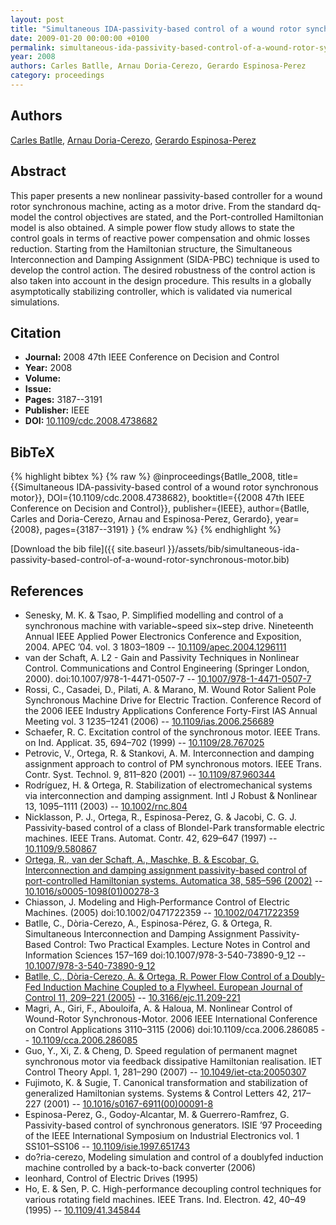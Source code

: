 ```yaml
---
layout: post
title: "Simultaneous IDA-passivity-based control of a wound rotor synchronous motor"
date: 2009-01-20 00:00:00 +0100
permalink: simultaneous-ida-passivity-based-control-of-a-wound-rotor-synchronous-motor
year: 2008
authors: Carles Batlle, Arnau Doria-Cerezo, Gerardo Espinosa-Perez
category: proceedings
---
```

 
## Authors
[Carles Batlle](authors/carles-batlle), [Arnau Doria-Cerezo](authors/arnau-doria-cerezo), [Gerardo Espinosa-Perez](authors/gerardo-espinosa-perez)
 
## Abstract
This paper presents a new nonlinear passivity-based controller for a wound rotor synchronous machine, acting as a motor drive. From the standard dq-model the control objectives are stated, and the Port-controlled Hamiltonian model is also obtained. A simple power flow study allows to state the control goals in terms of reactive power compensation and ohmic losses reduction. Starting from the Hamiltonian structure, the Simultaneous Interconnection and Damping Assignment (SIDA-PBC) technique is used to develop the control action. The desired robustness of the control action is also taken into account in the design procedure. This results in a globally asymptotically stabilizing controller, which is validated via numerical simulations.
 
## Citation
- **Journal:** 2008 47th IEEE Conference on Decision and Control
- **Year:** 2008
- **Volume:** 
- **Issue:** 
- **Pages:** 3187--3191
- **Publisher:** IEEE
- **DOI:** [10.1109/cdc.2008.4738682](https://doi.org/10.1109/cdc.2008.4738682)
 
## BibTeX
{% highlight bibtex %}
{% raw %}
@inproceedings{Batlle_2008,
  title={{Simultaneous IDA-passivity-based control of a wound rotor synchronous motor}},
  DOI={10.1109/cdc.2008.4738682},
  booktitle={{2008 47th IEEE Conference on Decision and Control}},
  publisher={IEEE},
  author={Batlle, Carles and Doria-Cerezo, Arnau and Espinosa-Perez, Gerardo},
  year={2008},
  pages={3187--3191}
}
{% endraw %}
{% endhighlight %}
 
[Download the bib file]({{ site.baseurl }}/assets/bib/simultaneous-ida-passivity-based-control-of-a-wound-rotor-synchronous-motor.bib)
 
## References
- Senesky, M. K. & Tsao, P. Simplified modelling and control of a synchronous machine with variable~speed six~step drive. Nineteenth Annual IEEE Applied Power Electronics Conference and Exposition, 2004. APEC ’04. vol. 3 1803–1809 -- [10.1109/apec.2004.1296111](https://doi.org/10.1109/apec.2004.1296111)
- van der Schaft, A. L2 - Gain and Passivity Techniques in Nonlinear Control. Communications and Control Engineering (Springer London, 2000). doi:10.1007/978-1-4471-0507-7 -- [10.1007/978-1-4471-0507-7](https://doi.org/10.1007/978-1-4471-0507-7)
- Rossi, C., Casadei, D., Pilati, A. & Marano, M. Wound Rotor Salient Pole Synchronous Machine Drive for Electric Traction. Conference Record of the 2006 IEEE Industry Applications Conference Forty-First IAS Annual Meeting vol. 3 1235–1241 (2006) -- [10.1109/ias.2006.256689](https://doi.org/10.1109/ias.2006.256689)
- Schaefer, R. C. Excitation control of the synchronous motor. IEEE Trans. on Ind. Applicat. 35, 694–702 (1999) -- [10.1109/28.767025](https://doi.org/10.1109/28.767025)
- Petrovic, V., Ortega, R. & Stankovi, A. M. Interconnection and damping assignment approach to control of PM synchronous motors. IEEE Trans. Contr. Syst. Technol. 9, 811–820 (2001) -- [10.1109/87.960344](https://doi.org/10.1109/87.960344)
- Rodríguez, H. & Ortega, R. Stabilization of electromechanical systems via interconnection and damping assignment. Intl J Robust &amp; Nonlinear 13, 1095–1111 (2003) -- [10.1002/rnc.804](https://doi.org/10.1002/rnc.804)
- Nicklasson, P. J., Ortega, R., Espinosa-Perez, G. & Jacobi, C. G. J. Passivity-based control of a class of Blondel-Park transformable electric machines. IEEE Trans. Automat. Contr. 42, 629–647 (1997) -- [10.1109/9.580867](https://doi.org/10.1109/9.580867)
- [Ortega, R., van der Schaft, A., Maschke, B. & Escobar, G. Interconnection and damping assignment passivity-based control of port-controlled Hamiltonian systems. Automatica 38, 585–596 (2002)](interconnection-and-damping-assignment-passivity-based-control-of-port-controlled-hamiltonian-systems) -- [10.1016/s0005-1098(01)00278-3](https://doi.org/10.1016/s0005-1098(01)00278-3)
- Chiasson, J. Modeling and High‐Performance Control of Electric Machines. (2005) doi:10.1002/0471722359 -- [10.1002/0471722359](https://doi.org/10.1002/0471722359)
- Batlle, C., Dòria-Cerezo, A., Espinosa-Pérez, G. & Ortega, R. Simultaneous Interconnection and Damping Assignment Passivity-Based Control: Two Practical Examples. Lecture Notes in Control and Information Sciences 157–169 doi:10.1007/978-3-540-73890-9_12 -- [10.1007/978-3-540-73890-9_12](https://doi.org/10.1007/978-3-540-73890-9_12)
- [Batlle, C., Dòria-Cerezo, A. & Ortega, R. Power Flow Control of a Doubly-Fed Induction Machine Coupled to a Flywheel. European Journal of Control 11, 209–221 (2005)](power-flow-control-of-a-doubly-fed-induction-machine-coupled-to-a-flywheel) -- [10.3166/ejc.11.209-221](https://doi.org/10.3166/ejc.11.209-221)
- Magri, A., Giri, F., Abouloifa, A. & Haloua, M. Nonlinear Control of Wound-Rotor Synchronous-Motor. 2006 IEEE International Conference on Control Applications 3110–3115 (2006) doi:10.1109/cca.2006.286085 -- [10.1109/cca.2006.286085](https://doi.org/10.1109/cca.2006.286085)
- Guo, Y., Xi, Z. & Cheng, D. Speed regulation of permanent magnet synchronous motor via feedback dissipative Hamiltonian realisation. IET Control Theory Appl. 1, 281–290 (2007) -- [10.1049/iet-cta:20050307](https://doi.org/10.1049/iet-cta:20050307)
- Fujimoto, K. & Sugie, T. Canonical transformation and stabilization of generalized Hamiltonian systems. Systems &amp; Control Letters 42, 217–227 (2001) -- [10.1016/s0167-6911(00)00091-8](https://doi.org/10.1016/s0167-6911(00)00091-8)
- Espinosa-Perez, G., Godoy-Alcantar, M. & Guerrero-Ramfrez, G. Passivity-based control of synchronous generators. ISIE ’97 Proceeding of the IEEE International Symposium on Industrial Electronics vol. 1 SS101–SS106 -- [10.1109/isie.1997.651743](https://doi.org/10.1109/isie.1997.651743)
- do?ria-cerezo, Modeling simulation and control of a doublyfed induction machine controlled by a back-to-back converter (2006)
- leonhard, Control of Electric Drives (1995)
- Ho, E. & Sen, P. C. High-performance decoupling control techniques for various rotating field machines. IEEE Trans. Ind. Electron. 42, 40–49 (1995) -- [10.1109/41.345844](https://doi.org/10.1109/41.345844)

